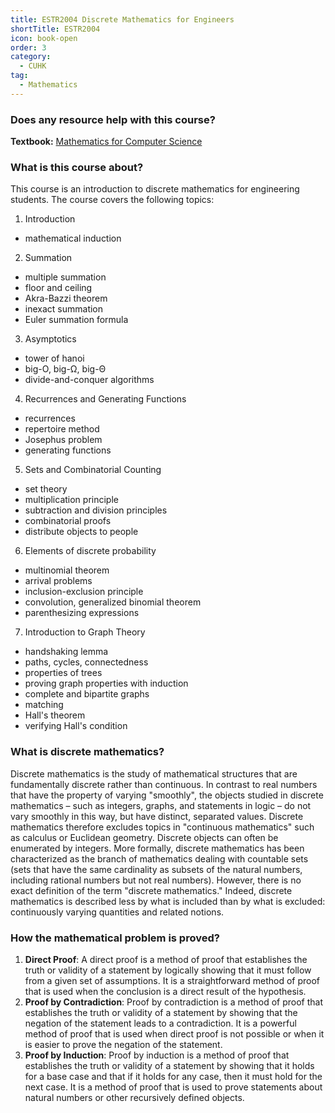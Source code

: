 ```yaml
---
title: ESTR2004 Discrete Mathematics for Engineers
shortTitle: ESTR2004
icon: book-open
order: 3
category:
  - CUHK
tag:
  - Mathematics
---
```


### Does any resource help with this course?

**Textbook:** [Mathematics for Computer Science](https://people.csail.mit.edu/meyer/mcs.pdf)


### What is this course about?

This course is an introduction to discrete mathematics for engineering students. The course covers the following topics:

1. Introduction

- mathematical induction

2. Summation

- multiple summation
- floor and ceiling
- Akra-Bazzi theorem
- inexact summation
- Euler summation formula

3. Asymptotics

- tower of hanoi
- big-O, big-Ω, big-Θ
- divide-and-conquer algorithms

4. Recurrences and Generating Functions

- recurrences
- repertoire method
- Josephus problem
- generating functions

5. Sets and Combinatorial Counting

- set theory
- multiplication principle
- subtraction and division principles
- combinatorial proofs
- distribute objects to people

6. Elements of discrete probability

- multinomial theorem
- arrival problems
- inclusion-exclusion principle
- convolution, generalized binomial theorem
- parenthesizing expressions

7. Introduction to Graph Theory

- handshaking lemma
- paths, cycles, connectedness
- properties of trees
- proving graph properties with induction
- complete and bipartite graphs
- matching
- Hall's theorem
- verifying Hall's condition

### What is discrete mathematics?

Discrete mathematics is the study of mathematical structures that are fundamentally discrete rather than continuous. In contrast to real numbers that have the property of varying "smoothly", the objects studied in discrete mathematics – such as integers, graphs, and statements in logic – do not vary smoothly in this way, but have distinct, separated values. Discrete mathematics therefore excludes topics in "continuous mathematics" such as calculus or Euclidean geometry. Discrete objects can often be enumerated by integers. More formally, discrete mathematics has been characterized as the branch of mathematics dealing with countable sets (sets that have the same cardinality as subsets of the natural numbers, including rational numbers but not real numbers). However, there is no exact definition of the term "discrete mathematics." Indeed, discrete mathematics is described less by what is included than by what is excluded: continuously varying quantities and related notions.

### How the mathematical problem is proved?

1. **Direct Proof**: A direct proof is a method of proof that establishes the truth or validity of a statement by logically showing that it must follow from a given set of assumptions. It is a straightforward method of proof that is used when the conclusion is a direct result of the hypothesis.
2. **Proof by Contradiction**: Proof by contradiction is a method of proof that establishes the truth or validity of a statement by showing that the negation of the statement leads to a contradiction. It is a powerful method of proof that is used when direct proof is not possible or when it is easier to prove the negation of the statement.
3. **Proof by Induction**: Proof by induction is a method of proof that establishes the truth or validity of a statement by showing that it holds for a base case and that if it holds for any case, then it must hold for the next case. It is a method of proof that is used to prove statements about natural numbers or other recursively defined objects.
